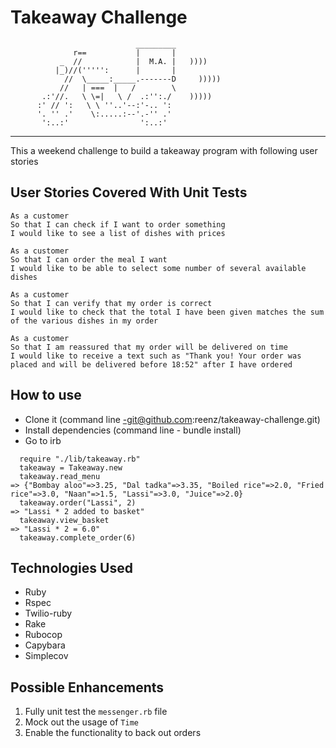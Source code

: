 Takeaway Challenge
==================
```
                            _________
              r==           |       |
           _  //            |  M.A. |   ))))
          |_)//(''''':      |       |
            //  \_____:_____.-------D     )))))
           //   | ===  |   /        \
       .:'//.   \ \=|   \ /  .:'':./    )))))
      :' // ':   \ \ ''..'--:'-.. ':
      '. '' .'    \:.....:--'.-'' .'
       ':..:'                ':..:'

 ```
-------
This a weekend challenge to build a takeaway program with following user stories

User Stories Covered With Unit Tests
-------------------------------------

```
As a customer
So that I can check if I want to order something
I would like to see a list of dishes with prices

As a customer
So that I can order the meal I want
I would like to be able to select some number of several available dishes

As a customer
So that I can verify that my order is correct
I would like to check that the total I have been given matches the sum of the various dishes in my order

As a customer
So that I am reassured that my order will be delivered on time
I would like to receive a text such as "Thank you! Your order was placed and will be delivered before 18:52" after I have ordered
```

How to use
---------------------

- Clone it (command line -git@github.com:reenz/takeaway-challenge.git)
- Install dependencies (command line - bundle install)
- Go to irb
```
  require "./lib/takeaway.rb"
  takeaway = Takeaway.new
  takeaway.read_menu
=> {"Bombay aloo"=>3.25, "Dal tadka"=>3.35, "Boiled rice"=>2.0, "Fried rice"=>3.0, "Naan"=>1.5, "Lassi"=>3.0, "Juice"=>2.0}
  takeaway.order("Lassi", 2)
=> "Lassi * 2 added to basket"
  takeaway.view_basket
=> "Lassi * 2 = 6.0"
  takeaway.complete_order(6)
```

Technologies Used
---------------------
- Ruby
- Rspec
- Twilio-ruby
- Rake
- Rubocop
- Capybara
- Simplecov


Possible Enhancements
---------------------

1. Fully unit test the `messenger.rb` file
2. Mock out the usage of `Time`
3. Enable the functionality to back out orders
